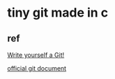 # tiny git made in c

## ref
[Write yourself a Git!](https://wyag.thb.lt/)

[official git document](https://git-scm.com/docs)
